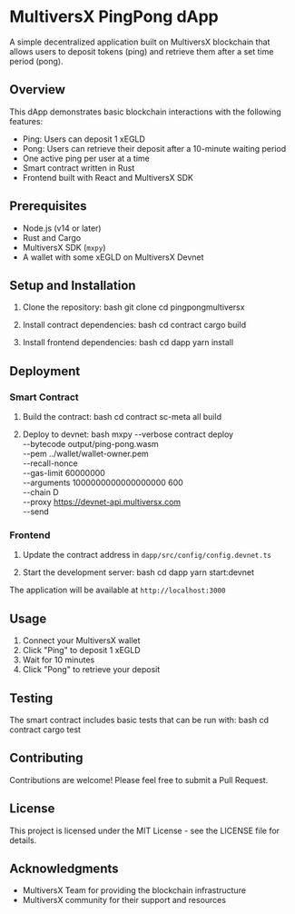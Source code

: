 # MultiversX PingPong dApp

A simple decentralized application built on MultiversX blockchain that allows users to deposit tokens (ping) and retrieve them after a set time period (pong).

## Overview

This dApp demonstrates basic blockchain interactions with the following features:
- Ping: Users can deposit 1 xEGLD
- Pong: Users can retrieve their deposit after a 10-minute waiting period
- One active ping per user at a time
- Smart contract written in Rust
- Frontend built with React and MultiversX SDK


## Prerequisites

- Node.js (v14 or later)
- Rust and Cargo
- MultiversX SDK (`mxpy`)
- A wallet with some xEGLD on MultiversX Devnet

## Setup and Installation

1. Clone the repository:
bash
git clone 
cd pingpongmultiversx

2. Install contract dependencies:
bash
cd contract
cargo build

3. Install frontend dependencies:
bash
cd dapp
yarn install


## Deployment

### Smart Contract

1. Build the contract:
bash
cd contract
sc-meta all build

2. Deploy to devnet:
bash
mxpy --verbose contract deploy \
--bytecode output/ping-pong.wasm \
--pem ../wallet/wallet-owner.pem \
--recall-nonce \
--gas-limit 60000000 \
--arguments 1000000000000000000 600 \
--chain D \
--proxy https://devnet-api.multiversx.com \
--send

### Frontend

1. Update the contract address in `dapp/src/config/config.devnet.ts`

2. Start the development server:
bash
cd dapp
yarn start:devnet

The application will be available at `http://localhost:3000`

## Usage

1. Connect your MultiversX wallet
2. Click "Ping" to deposit 1 xEGLD
3. Wait for 10 minutes
4. Click "Pong" to retrieve your deposit

## Testing

The smart contract includes basic tests that can be run with:
bash
cd contract
cargo test

## Contributing

Contributions are welcome! Please feel free to submit a Pull Request.

## License

This project is licensed under the MIT License - see the LICENSE file for details.

## Acknowledgments

- MultiversX Team for providing the blockchain infrastructure
- MultiversX community for their support and resources
